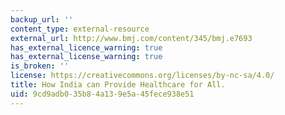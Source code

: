 ```yaml
---
backup_url: ''
content_type: external-resource
external_url: http://www.bmj.com/content/345/bmj.e7693
has_external_licence_warning: true
has_external_license_warning: true
is_broken: ''
license: https://creativecommons.org/licenses/by-nc-sa/4.0/
title: How India can Provide Healthcare for All.
uid: 9cd9adb0-35b8-4a13-9e5a-45fece938e51
---
```

